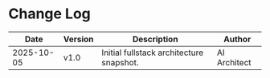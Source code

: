 # Change Log
| Date       | Version | Description                              | Author |
|------------|---------|------------------------------------------|--------|
| 2025-10-05 | v1.0    | Initial fullstack architecture snapshot. | AI Architect |
